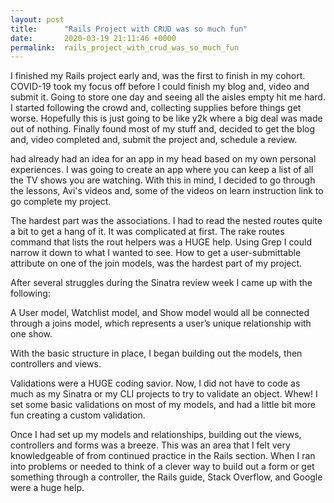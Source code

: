 ```yaml
---
layout: post
title:      "Rails Project with CRUD was so much fun"
date:       2020-03-19 21:11:46 +0000
permalink:  rails_project_with_crud_was_so_much_fun
---
```



I finished my Rails project early and, was the first to finish in my cohort.  COVID-19 took my focus off before I could finish my blog and, video and submit it. Going to store one day and seeing all the aisles empty hit me hard. I started following the crowd and, collecting supplies before things get worse. Hopefully this is just going to be like y2k where a big deal was made out of nothing. Finally found most of my stuff and, decided to get the blog and, video completed and, submit the project and, schedule a review.

had already had an idea for an app in my head based on my own personal experiences. I was going to create an app where you can keep a list of all the TV shows you are watching. With this in mind, I decided to go through the lessons, Avi's videos and, some of the videos on learn instruction link to go complete my project. 

The hardest part was the associations. I had to read the nested routes quite a bit to get a hang of it. It was complicated at first. The rake routes command that lists the rout helpers was a HUGE help. Using Grep I could narrow it down to what I wanted to see.  How to get a user-submittable attribute on one of the join models, was the hardest part of my project.

After several struggles during the Sinatra review week I came up with the following: 

A User model, Watchlist model, and Show model would all be connected through a joins model, which represents a user’s unique relationship with one show.

With the basic structure in place, I began building out the models, then controllers and views.

Validations were a HUGE coding savior. Now, I did not have to code as much as my Sinatra or my CLI projects to try to validate an object. Whew! 
I set some basic validations on most of my models, and had a little bit more fun creating a custom validation.  

Once I had set up my models and relationships, building out the views, controllers and forms was a breeze. This was an area that I felt very knowledgeable of from continued practice in the Rails section. When I ran into problems or needed to think of a clever way to build out a form or get something through a controller, the Rails guide, Stack Overflow, and Google were a huge help.

